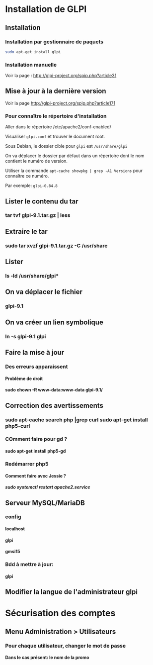 # Installation de GLPI

## Installation

### Installation par gestionnaire de paquets

```bash
sudo apt-get install glpi
```

### Installation manuelle

Voir la page : http://glpi-project.org/spip.php?article31

## Mise à jour à la dernière version

Voir la page http://glpi-project.org/spip.php?article171

### Pour connaître le répertoire d'installation
Aller dans le répertoire /etc/apache2/conf-enabled/

Visualiser `glpi.conf` et trouver le document root.

Sous Debian, le dossier cible pour `glpi` est `/usr/share/glpi`

On va déplacer le dossier par défaut dans un répertoire dont le nom contient le numéro de version.

Utiliser la commande `apt-cache showpkg | grep -A1 Versions` pour connaître ce numéro.

Par exemple: `glpi-0.84.8`



## Lister le contenu du tar

### tar tvf glpi-9.1.tar.gz | less

## Extraire le tar

### sudo tar xvzf glpi-9.1.tar.gz -C /usr/share

## Lister

### ls -ld /usr/share/glpi*

## On va déplacer le fichier

### glpi-9.1

## On va créer un lien symbolique

### ln -s glpi-9.1 glpi

## Faire la mise à jour

### Des erreurs apparaissent

#### Problème de droit

#### sudo chown -R www-data:www-data glpi-9.1/

## Correction des avertissements

### sudo apt-cache search php |grep curl sudo apt-get install php5-curl

### COmment faire pour gd ?

#### sudo apt-get install php5-gd

### Redémarrer php5

#### Comment faire avec Jessie ?

##### sudo systemctl restart apache2.service

## Serveur MySQL/MariaDB

### config

#### localhost

#### glpi

#### gmsi15

### Bdd à mettre à jour:

#### glpi

## Modifier la langue de l'administrateur glpi

# Sécurisation des comptes

## Menu Administration > Utilisateurs

### Pour chaque utilisateur, changer le mot de passe

#### Dans le cas présent: le nom de la promo
